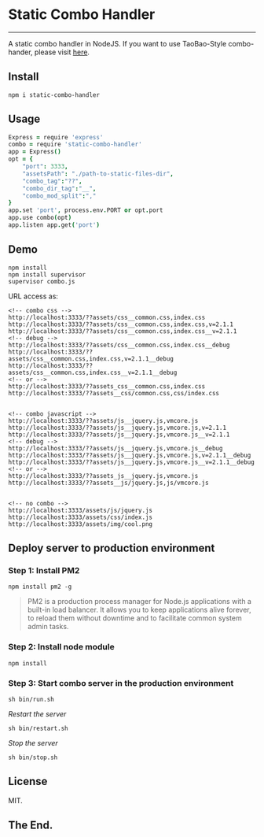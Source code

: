 # Static Combo Handler

--------------
A static combo handler in NodeJS. 
If you want to use TaoBao-Style combo-hander, please visit [here](https://github.com/lmtdit/static-combo/tree/v1.0.0).

## Install
```
npm i static-combo-handler
```

## Usage

```CoffeeScript
Express = require 'express'
combo = require 'static-combo-handler'
app = Express()
opt = {
    "port": 3333,
    "assetsPath": "./path-to-static-files-dir",
    "combo_tag":"??",
    "combo_dir_tag":"__",
    "combo_mod_split":","
}
app.set 'port', process.env.PORT or opt.port
app.use combo(opt)
app.listen app.get('port')
```

## Demo

```shell
npm install
npm install supervisor 
supervisor combo.js
```

URL access as:
```markup
<!-- combo css -->
http://localhost:3333/??assets/css__common.css,index.css
http://localhost:3333/??assets/css__common.css,index.css,v=2.1.1
http://localhost:3333/??assets/css__common.css,index.css__v=2.1.1
<!-- debug -->
http://localhost:3333/??assets/css__common.css,index.css__debug
http://localhost:3333/??assets/css__common.css,index.css,v=2.1.1__debug
http://localhost:3333/??assets/css__common.css,index.css__v=2.1.1__debug
<!-- or -->
http://localhost:3333/??assets_css__common.css,index.css
http://localhost:3333/??assets__css/common.css,css/index.css


<!-- combo javascript -->
http://localhost:3333/??assets/js__jquery.js,vmcore.js
http://localhost:3333/??assets/js__jquery.js,vmcore.js,v=2.1.1
http://localhost:3333/??assets/js__jquery.js,vmcore.js__v=2.1.1
<!-- debug -->
http://localhost:3333/??assets/js__jquery.js,vmcore.js__debug
http://localhost:3333/??assets/js__jquery.js,vmcore.js,v=2.1.1__debug
http://localhost:3333/??assets/js__jquery.js,vmcore.js__v=2.1.1__debug
<!-- or -->
http://localhost:3333/??assets_js__jquery.js,vmcore.js
http://localhost:3333/??assets__js/jquery.js,js/vmcore.js


<!-- no combo -->
http://localhost:3333/assets/js/jquery.js
http://localhost:3333/assets/css/index.js
http://localhost:3333/assets/img/cool.png
```

## Deploy server to production environment

### Step 1: Install PM2
```
npm install pm2 -g
```

> PM2 is a production process manager for Node.js applications with a built-in load balancer. It allows you to keep applications alive forever, to reload them without downtime and to facilitate common system admin tasks.


### Step 2: Install node module
```
npm install
```

### Step 3: Start combo server in the production environment
```
sh bin/run.sh
```

*Restart the server*

```
sh bin/restart.sh
```

*Stop the server*
```
sh bin/stop.sh
```

## License
MIT.

## The End.